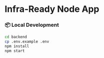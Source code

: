 # Infra-Ready Node App

### 📦 Local Development

```bash
cd backend
cp .env.example .env
npm install
npm start
```
